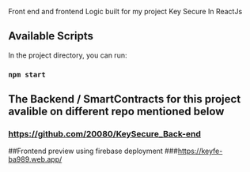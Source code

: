 Front end and frontend Logic built for my project Key Secure In ReactJs 

## Available Scripts

In the project directory, you can run:

### `npm start`

## The Backend / SmartContracts for this project avalible on different repo mentioned below
### https://github.com/20080/KeySecure_Back-end

##Frontend preview using firebase deployment
###https://keyfe-ba989.web.app/
